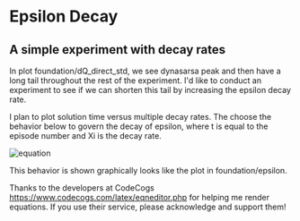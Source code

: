 # Epsilon Decay
## A simple experiment with decay rates

In plot foundation/dQ_direct_std, we see dynasarsa peak and then have a long tail throughout the rest of the experiment.
I'd like to conduct an experiment to see if we can shorten this tail by increasing the epsilon decay rate.

I plan to plot solution time versus multiple decay rates. The choose the behavior below to govern the decay of epsilon, where t is equal to the episode number and Xi is the decay rate.

![equation](https://latex.codecogs.com/gif.latex?\epsilon(t)&space;=&space;\max&space;(&space;\epsilon_{min},&space;\min(\epsilon_{max},&space;1-\log_{10}\xi&space;t)&space;))

This behavior is shown graphically looks like the plot in foundation/epsilon.

Thanks to the developers at CodeCogs https://www.codecogs.com/latex/eqneditor.php for helping me render equations. If you use their service, please acknowledge and support them!
